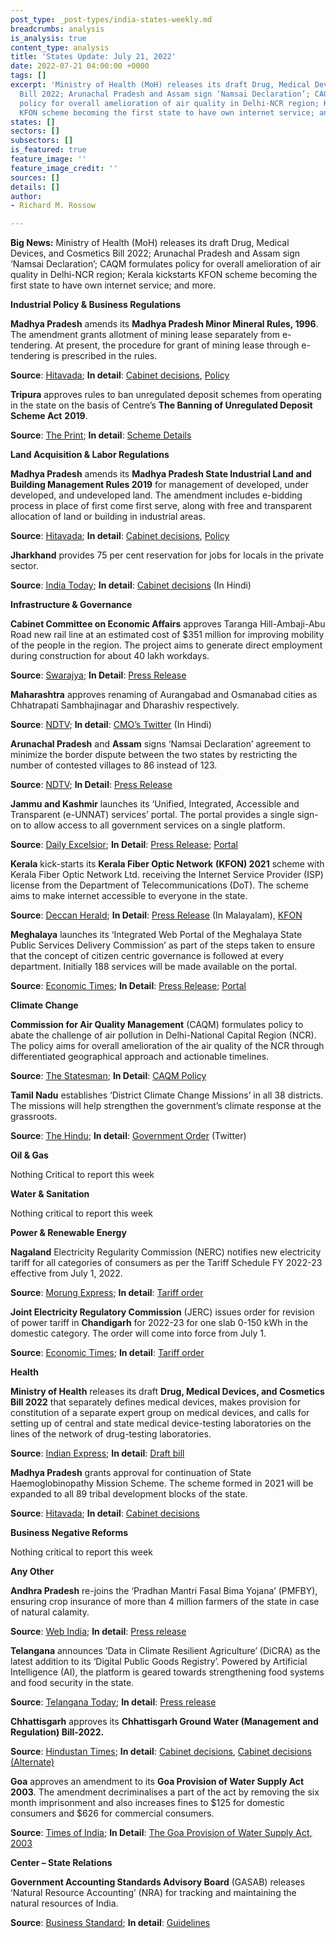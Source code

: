 ```yaml
---
post_type: _post-types/india-states-weekly.md
breadcrumbs: analysis
is_analysis: true
content_type: analysis
title: 'States Update: July 21, 2022'
date: 2022-07-21 04:00:00 +0000
tags: []
excerpt: 'Ministry of Health (MoH) releases its draft Drug, Medical Devices, and Cosmetics
  Bill 2022; Arunachal Pradesh and Assam sign ‘Namsai Declaration’; CAQM formulates
  policy for overall amelioration of air quality in Delhi-NCR region; Kerala kickstarts
  KFON scheme becoming the first state to have own internet service; and more. '
states: []
sectors: []
subsectors: []
is_featured: true
feature_image: ''
feature_image_credit: ''
sources: []
details: []
author:
- Richard M. Rossow

---
```

**Big News:** Ministry of Health (MoH) releases its draft Drug, Medical Devices, and Cosmetics Bill 2022; Arunachal Pradesh and Assam sign ‘Namsai Declaration’; CAQM formulates policy for overall amelioration of air quality in Delhi-NCR region; Kerala kickstarts KFON scheme becoming the first state to have own internet service; and more.

**Industrial Policy & Business Regulations**

**Madhya Pradesh** amends its **Madhya Pradesh Minor Mineral Rules, 1996**. The amendment grants allotment of mining lease separately from e-tendering. At present, the procedure for grant of mining lease through e-tendering is prescribed in the rules.

**Source**: [Hitavada](https://www.thehitavada.com/Encyc/2022/7/16/New-scheme-of-Hemoglobinopathy-Diagnosis-Programme-approved.html); **In detail**: [Cabinet decisions](https://www.mpinfo.org/Home/CabinetDetails?newsid=220715S2&fontname=FontEnglish&LocID=32&pubdate=07/15/2022), [Policy](https://ibm.gov.in/writereaddata/files/10252016175254Mineral%20digest%20MP.pdf)

**Tripura** approves rules to ban unregulated deposit schemes from operating in the state on the basis of Centre’s **The Banning of Unregulated Deposit Scheme Act** **2019**.

**Source**: [The Print](https://theprint.in/india/tripura-approves-rules-to-ban-ponzi-schemes/1036735/); **In detail**: [Scheme Details](https://egazette.nic.in/WriteReadData/2019/209476.pdf)

**Land Acquisition & Labor Regulations**

**Madhya Pradesh** amends its **Madhya Pradesh State Industrial Land and Building Management Rules 2019** for management of developed, under developed, and undeveloped land. The amendment includes e-bidding process in place of first come first serve, along with free and transparent allocation of land or building in industrial areas.

**Source**: [Hitavada](https://www.thehitavada.com/Encyc/2022/7/16/New-scheme-of-Hemoglobinopathy-Diagnosis-Programme-approved.html); **In detail**: [Cabinet decisions](https://www.mpinfo.org/Home/CabinetDetails?newsid=220715S2&fontname=FontEnglish&LocID=32&pubdate=07/15/2022), [Policy](https://invest.mp.gov.in/EoDB_doc/act-and-rules-doc/1Land_Rules_2019.pdf)

**Jharkhand** provides 75 per cent reservation for jobs for locals in the private sector.

**Source**: [India Today](https://www.indiatoday.in/india/story/jharkhand-cabinet-free-electricity-reservations-locals-private-sectors-hemant-soren-1976169-2022-07-15); **In detail**: [Cabinet decisions](https://cm.jharkhand.gov.in/sites/default/files/cabinet_decision_15_07_2022%28Hindi%29.pdf) (In Hindi)

**Infrastructure & Governance**

**Cabinet Committee on Economic Affairs** approves Taranga Hill-Ambaji-Abu Road new rail line at an estimated cost of $351 million for improving mobility of the people in the region. The project aims to generate direct employment during construction for about 40 lakh workdays.

**Source**: [Swarajya](https://swarajyamag.com/news-brief/new-rail-line-connecting-taranga-hill-and-ambaji-in-gujarat-and-abu-road-in-rajasthan-given-green-light); **In Detail**: [Press Release](https://pib.gov.in/PressReleasePage.aspx?PRID=1841202)

**Maharashtra** approves renaming of Aurangabad and Osmanabad cities as Chhatrapati Sambhajinagar and Dharashiv respectively.

**Source**: [NDTV](https://www.ndtv.com/india-news/auranagabad-renamed-eknath-shinde-maharashtra-news-eknath-shinde-cabinet-approves-renaming-of-2-maharashtra-cities-3163570); **In detail**: [CMO’s Twitter](https://twitter.com/CMOMaharashtra/status/1548226043147735045) (In Hindi)

**Arunachal Pradesh** and **Assam** signs ‘Namsai Declaration’ agreement to minimize the border dispute between the two states by restricting the number of contested villages to 86 instead of 123.

**Source**: [NDTV](https://www.ndtv.com/india-news/namsai-declaration-assam-arunachal-pradesh-agree-to-resolve-decades-old-border-dispute-3163025); **In Detail**: [Press Release](https://dipr.assam.gov.in/sites/default/files/swf_utility_folder/departments/dipr_webcomindia_org_oid_4/menu/document/assam-arunachal_cms_talk.pdf)

**Jammu and Kashmir** launches its ‘Unified, Integrated, Accessible and Transparent (e-UNNAT) services’ portal. The portal provides a single sign-on to allow access to all government services on a single platform.

**Source**: [Daily Excelsior](https://www.dailyexcelsior.com/chief-secretary-launches-e-unnat-portal-in-jk/); **In Detail**: [Press Release](http://new.jkdirinf.in/NewsDescription.aspx?ID=89882); [Portal](https://eunnat.jk.gov.in/pages/Home.aspx)

**Kerala** kick-starts its **Kerala Fiber Optic Network** **(KFON) 2021** scheme with Kerala Fiber Optic Network Ltd. receiving the Internet Service Provider (ISP) license from the Department of Telecommunications (DoT). The scheme aims to make internet accessible to everyone in the state.

**Source**: [Deccan Herald](https://www.deccanherald.com/national/south/kerala-becomes-first-state-to-have-own-internet-service-1126715.html); **In Detail**: [Press Release](https://kerala.gov.in/articledetail/MzQ3MjM5OTgzLjY0/0) (In Malayalam), [KFON](https://kfon.kerala.gov.in/)

**Meghalaya** launches its ‘Integrated Web Portal of the Meghalaya State Public Services Delivery Commission’ as part of the steps taken to ensure that the concept of citizen centric governance is followed at every department. Initially 188 services will be made available on the portal.

**Source**: [Economic Times](https://economictimes.indiatimes.com/news/india/meghalaya-cm-conrad-k-sangma-launches-integrated-web-portal-of-state-public-services/articleshow/92906240.cms); **In Detail**: [Press Release](https://meghalaya.gov.in/press/content/42871); [Portal](http://mspsdc.meghalaya.gov.in/indextest.htm)

**Climate Change**

**Commission for Air Quality Management** (CAQM) formulates policy to abate the challenge of air pollution in Delhi-National Capital Region (NCR). The policy aims for overall amelioration of the air quality of the NCR through differentiated geographical approach and actionable timelines.

**Source**: [The Statesman](https://www.thestatesman.com/cities/delhi/caqm-formulates-comprehensive-policy-abate-menace-air-pollution-delhi-ncr-1503089768.html); **In Detail**: [CAQM Policy](http://caqm.nic.in/WriteReadData/RTF/Final%2006_07_22_%20Policy%20to%20curb%20air%20poluution%20in%20NCR_17.56%20hrsc8674c7b-6f35-4744-8079-afc085553298.pdf)

**Tamil Nadu** establishes ‘District Climate Change Missions’ in all 38 districts. The missions will help strengthen the government’s climate response at the grassroots.

**Source**: [The Hindu](https://www.thehindu.com/news/national/tamil-nadu/tamil-nadu-sets-up-climate-change-missions-in-all-38-districts/article65635181.ece); **In detail**: [Government Order](https://twitter.com/supriyasahuias/status/1547140316658302978) (Twitter)

**Oil & Gas**

Nothing Critical to report this week

**Water & Sanitation**

Nothing critical to report this week

**Power & Renewable Energy**

**Nagaland** Electricity Regularity Commission (NERC) notifies new electricity tariff for all categories of consumers as per the Tariff Schedule FY 2022-23 effective from July 1, 2022.

**Source**: [Morung Express](https://morungexpress.com/nerc-notifies-new-electricity-tariff); **In detail**: [Tariff order](http://www.nerc.org.in/images/doc/DPN_Tariff_Petition_for_FY_2022-23_and_APR_for_2021-22.pdf)

**Joint Electricity Regulatory Commission** (JERC) issues order for revision of power tariff in **Chandigarh** for 2022-23 for one slab 0-150 kWh in the domestic category. The order will come into force from July 1.

**Source**: [Economic Times](https://energy.economictimes.indiatimes.com/news/power/chandigarh-after-3-yrs-jerc-hikes-power-tariff-but-only-in-1-slab/92863674); **In detail**: [Tariff order](http://jercuts.gov.in/writereaddata/UploadFile/MYT%20ORDER_1094.pdf)

**Health**

**Ministry of Health** releases its draft **Drug, Medical Devices, and Cosmetics Bill 2022** that separately defines medical devices, makes provision for constitution of a separate expert group on medical devices, and calls for setting up of central and state medical device-testing laboratories on the lines of the network of drug-testing laboratories.

**Source**: [Indian Express](https://indianexpress.com/article/india/govt-regulation-medical-devices-e-pharmacies-penalties-clinical-trials-new-bill-8019804/); **In detail**: [Draft bill](https://main.mohfw.gov.in/sites/default/files/Drugs%2C%20Medical%20Devices%20and%20Cosmetics%20Bill.pdf)

**Madhya Pradesh** grants approval for continuation of State Haemoglobinopathy Mission Scheme. The scheme formed in 2021 will be expanded to all 89 tribal development blocks of the state.

**Source**: [Hitavada](https://www.thehitavada.com/Encyc/2022/7/16/New-scheme-of-Hemoglobinopathy-Diagnosis-Programme-approved.html); **In detail**: [Cabinet decisions](https://www.mpinfo.org/Home/CabinetDetails?newsid=220715S2&fontname=FontEnglish&LocID=32&pubdate=07/15/2022)

**Business Negative Reforms**

Nothing critical to report this week

**Any Other**

**Andhra Pradesh** re-joins the ‘Pradhan Mantri Fasal Bima Yojana’ (PMFBY), ensuring crop insurance of more than 4 million farmers of the state in case of natural calamity.

**Source**: [Web India](https://news.webindia123.com/news/articles/India/20220713/3962109.html); **In detail**: [Press release](https://ipr.ap.nic.in/images/press-releases/agriculture%20review%20with%20central%20minister.pdf)

**Telangana** announces ‘Data in Climate Resilient Agriculture’ (DiCRA) as the latest addition to its ‘Digital Public Goods Registry’. Powered by Artificial Intelligence (AI), the platform is geared towards strengthening food systems and food security in the state.

**Source**: [Telangana Today](https://telanganatoday.com/telangana-govt-announces-dicra-in-partnership-with-undp); **In detail**: [Press release](https://www.undp.org/news/announcing-dicra-digital-public-good-harnesses-open-source-tech-boost-climate-resilient-agriculture)

**Chhattisgarh** approves its **Chhattisgarh Ground Water (Management and Regulation) Bill-2022.**

**Source**: [Hindustan Times](https://www.hindustantimes.com/india-news/chhattisgarh-govt-increases-additional-excise-duty-on-liquor-101657810736796.html); **In detail**: [Cabinet decisions](https://dprcg.gov.in/post/1657760542/Raipur_:_Cabinet_Meeting_), [Cabinet decisions (Alternate)](https://www.indianemployees.com/cabinet-decision/details/cabinet-decisions-chhattisgarh-cg-14-07-2022)

**Goa** approves an amendment to its **Goa Provision of Water Supply Act 2003**. The amendment decriminalises a part of the act by removing the six month imprisonment and also increases fines to $125 for domestic consumers and $626 for commercial consumers.

**Source**: [Times of India](https://timesofindia.indiatimes.com/city/goa/goa-govt-moves-to-decriminalise-water-supply-act-hikes-fines/articleshow/92853655.cms); **In Detail**: [The Goa Provision of Water Supply Act, 2003](file:///C:/Users/Welcome/Downloads/Provision-of-Water-Supply-Act%20(1).pdf)

**Center – State Relations**

**Government Accounting Standards Advisory Board** (GASAB) releases ‘Natural Resource Accounting’ (NRA) for tracking and maintaining the natural resources of India.

**Source**: [Business Standard](https://www.business-standard.com/article/economy-policy/govt-releases-natural-resource-accounting-to-track-mineral-energy-deposits-122071501430_1.html); **In detail**: [Guidelines](http://gasab.gov.in/gasab/pdf/Guidelines_June2022.pdf)